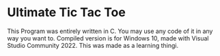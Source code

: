# Ultimate Tic Tac Toe
This Program was entirely written in C. You may use any code of it in any way you want to.
Compiled version is for Windows 10, made with Visual Studio Community 2022.
This was made as a learning thingi.
